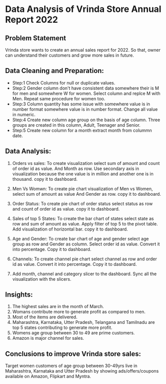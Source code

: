 # Data Analysis of Vrinda Store Annual Report 2022 

## Problem Statement
Vrinda store wants to create an annual sales report for 2022. So that, owner can understand their customers and grow more sales in future.

## Data Cleaning and Preparation:
- Step:1 Check Columns for null or duplicate values.
- Step:2 Gender column don't have consistent data somewhere their is M for men and somewhere W for women. Select column and replce M with Men. Repeat same procedure for women too.
- Step:3 Column quantity has some issue with somewhere value is in number format somewhere value is in number format. Change all value in numeric.
- Step:4 Create new column age group on the basis of age column. Three groups are created in this column, Adult, Teenager and Senior.
- Step:5 Create new column for a month extract month from colummn date.

## Data Analysis:
1) Orders vs sales:
To create visualization select sum of amount and count of order id as value. And Month as row. Use secondary axis in visualization because the one value is in million and another one is in thousand. copy it to dashboard.

2) Men Vs Womwn:
To create pie chart visualization of Men vs Women, select sum of amount as value And Gender as row. copy it to dashboard.

3) Order Status:
To create pie chart of order status select status as row and count of order id as value. copy it to dashboard.

4) Sales of top 5 States:
To create the bar chart of states select state as row and sum of amount as value. Apply filter of top 5 to the pivot table. Add visualization of horizontal bar. copy it to dashboard.

5) Age and Gender: 
To create bar chart of age and gender select age group as row and Gender as column. Select order id as value. Convert it into percentage. Copy it to dashboard.

6) Channels:
To create channel pie chart select channel as row and order id as value. Convert it into percentage. Copy it to dashboard.

7) Add month, channel and category slicer to the dashboard. Sync all the visualization with the slicers.

## Insights:
1) The highest sales are in the month of March.
2) Womans contribute more to generate profit as compared to men.
3) Most of the items are delivered.
4) Maharashtra, Karnataka, Utter Pradesh, Telangana and Tamilnadu are top 5 states contributing to generate more profit.
5) Womens age group between 30 to 49 are prime customers.
6) Amazon is major channel for sales.

## Conclusions to improve Vrinda store sales:
Target women customers of age group between 30-49yrs live in Maharashtra, Karnataka and Utter Pradesh by showing ads/offers/coupons available on Amazon, Flipkart and Myntra.

